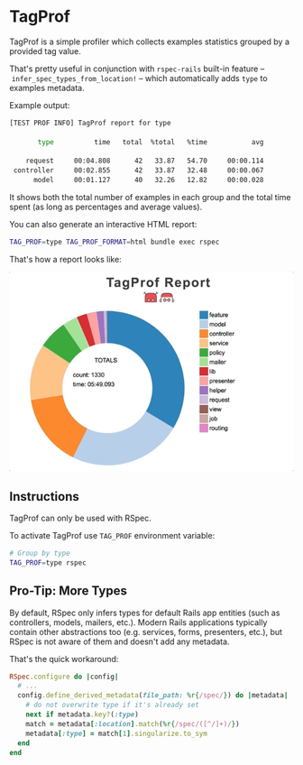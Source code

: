 # TagProf

TagProf is a simple profiler which collects examples statistics grouped by a provided tag value.

That's pretty useful in conjunction with `rspec-rails` built-in feature – `infer_spec_types_from_location!` – which automatically adds `type` to examples metadata.

Example output:

```sh
[TEST PROF INFO] TagProf report for type

       type          time   total  %total   %time           avg

    request     00:04.808      42   33.87   54.70     00:00.114
 controller     00:02.855      42   33.87   32.48     00:00.067
      model     00:01.127      40   32.26   12.82     00:00.028
```


It shows both the total number of examples in each group and the total time spent (as long as percentages and average values).

You can also generate an interactive HTML report:

```sh
TAG_PROF=type TAG_PROF_FORMAT=html bundle exec rspec
```

That's how a report looks like:

![](assets/tag-prof.gif)

## Instructions

TagProf can only be used with RSpec.

To activate TagProf use `TAG_PROF` environment variable:

```sh
# Group by type
TAG_PROF=type rspec
```

## Pro-Tip: More Types

By default, RSpec only infers types for default Rails app entities (such as controllers, models, mailers, etc.).
Modern Rails applications typically contain other abstractions too (e.g. services, forms, presenters, etc.), but RSpec is not aware of them and doesn't add any metadata.

That's the quick workaround:

```ruby
RSpec.configure do |config|
  # ...
  config.define_derived_metadata(file_path: %r{/spec/}) do |metadata|
    # do not overwrite type if it's already set
    next if metadata.key?(:type)
    match = metadata[:location].match(%r{/spec/([^/]+)/})
    metadata[:type] = match[1].singularize.to_sym
  end
end
```
